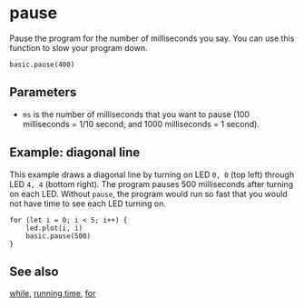 # pause

Pause the program for the number of milliseconds you say. 
You can use this function to slow your program down.

```sig
basic.pause(400)
```

## Parameters

* ``ms`` is the number of milliseconds that you want to pause (100 milliseconds = 1/10 second, and 1000 milliseconds = 1 second).

## Example: diagonal line

This example draws a diagonal line by turning on LED `0, 0` (top left) through LED `4, 4` (bottom right). 
The program pauses 500 milliseconds after turning on each LED. 
Without `pause`, the program would run so fast that you would not have time to see each LED turning on.

```blocks
for (let i = 0; i < 5; i++) {
    led.plot(i, i)
    basic.pause(500)
}
```

## See also

[while](/blocks/loops/while), [running time](/reference/input/running-time), [for](/blocks/loops/for)

